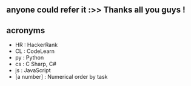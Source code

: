 
anyone could refer it :>> 
Thanks all you guys !
---------------
acronyms
---------------
- HR : HackerRank
- CL : CodeLearn
- py : Python
- cs : C Sharp, C#
- js : JavaScript
- [a number] : Numerical order by task
